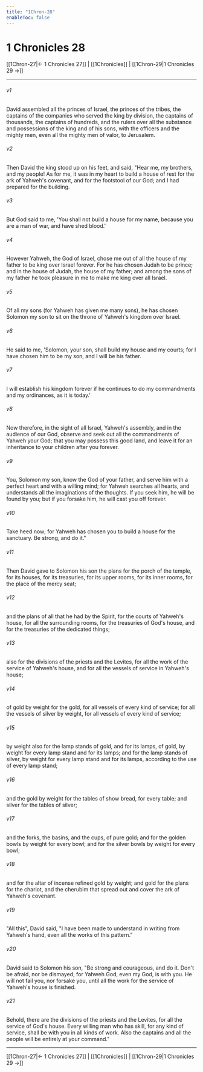 ```yaml
---
title: "1Chron-28"
enableToc: false
---
```


# 1 Chronicles 28

[[1Chron-27|← 1 Chronicles 27]] | [[1Chronicles]] | [[1Chron-29|1 Chronicles 29 →]]
***



###### v1 
David assembled all the princes of Israel, the princes of the tribes, the captains of the companies who served the king by division, the captains of thousands, the captains of hundreds, and the rulers over all the substance and possessions of the king and of his sons, with the officers and the mighty men, even all the mighty men of valor, to Jerusalem. 

###### v2 
Then David the king stood up on his feet, and said, "Hear me, my brothers, and my people! As for me, it was in my heart to build a house of rest for the ark of Yahweh's covenant, and for the footstool of our God; and I had prepared for the building. 

###### v3 
But God said to me, 'You shall not build a house for my name, because you are a man of war, and have shed blood.' 

###### v4 
However Yahweh, the God of Israel, chose me out of all the house of my father to be king over Israel forever. For he has chosen Judah to be prince; and in the house of Judah, the house of my father; and among the sons of my father he took pleasure in me to make me king over all Israel. 

###### v5 
Of all my sons (for Yahweh has given me many sons), he has chosen Solomon my son to sit on the throne of Yahweh's kingdom over Israel. 

###### v6 
He said to me, 'Solomon, your son, shall build my house and my courts; for I have chosen him to be my son, and I will be his father. 

###### v7 
I will establish his kingdom forever if he continues to do my commandments and my ordinances, as it is today.' 

###### v8 
Now therefore, in the sight of all Israel, Yahweh's assembly, and in the audience of our God, observe and seek out all the commandments of Yahweh your God; that you may possess this good land, and leave it for an inheritance to your children after you forever. 

###### v9 
You, Solomon my son, know the God of your father, and serve him with a perfect heart and with a willing mind; for Yahweh searches all hearts, and understands all the imaginations of the thoughts. If you seek him, he will be found by you; but if you forsake him, he will cast you off forever. 

###### v10 
Take heed now; for Yahweh has chosen you to build a house for the sanctuary. Be strong, and do it." 

###### v11 
Then David gave to Solomon his son the plans for the porch of the temple, for its houses, for its treasuries, for its upper rooms, for its inner rooms, for the place of the mercy seat; 

###### v12 
and the plans of all that he had by the Spirit, for the courts of Yahweh's house, for all the surrounding rooms, for the treasuries of God's house, and for the treasuries of the dedicated things; 

###### v13 
also for the divisions of the priests and the Levites, for all the work of the service of Yahweh's house, and for all the vessels of service in Yahweh's house; 

###### v14 
of gold by weight for the gold, for all vessels of every kind of service; for all the vessels of silver by weight, for all vessels of every kind of service; 

###### v15 
by weight also for the lamp stands of gold, and for its lamps, of gold, by weight for every lamp stand and for its lamps; and for the lamp stands of silver, by weight for every lamp stand and for its lamps, according to the use of every lamp stand; 

###### v16 
and the gold by weight for the tables of show bread, for every table; and silver for the tables of silver; 

###### v17 
and the forks, the basins, and the cups, of pure gold; and for the golden bowls by weight for every bowl; and for the silver bowls by weight for every bowl; 

###### v18 
and for the altar of incense refined gold by weight; and gold for the plans for the chariot, and the cherubim that spread out and cover the ark of Yahweh's covenant. 

###### v19 
"All this", David said, "I have been made to understand in writing from Yahweh's hand, even all the works of this pattern." 

###### v20 
David said to Solomon his son, "Be strong and courageous, and do it. Don't be afraid, nor be dismayed; for Yahweh God, even my God, is with you. He will not fail you, nor forsake you, until all the work for the service of Yahweh's house is finished. 

###### v21 
Behold, there are the divisions of the priests and the Levites, for all the service of God's house. Every willing man who has skill, for any kind of service, shall be with you in all kinds of work. Also the captains and all the people will be entirely at your command."

***
[[1Chron-27|← 1 Chronicles 27]] | [[1Chronicles]] | [[1Chron-29|1 Chronicles 29 →]]
